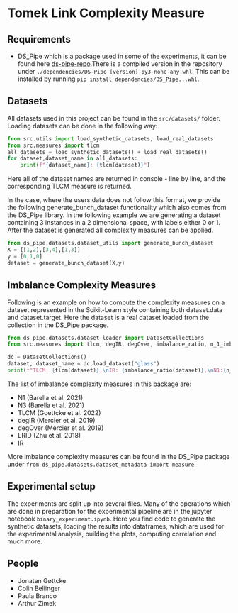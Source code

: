 # Tomek Link Complexity Measure

## Requirements
- DS_Pipe which is a package used in some of the experiments, it can be found here [ds-pipe-repo](https://git.imada.sdu.dk/goettcke/DS_Pipe/).There is a compiled version in the repository under `./dependencies/DS-Pipe-[version]-py3-none-any.whl`. 
This can be installed by running `pip install dependencies/DS_Pipe...whl`.  

## Datasets 
All datasets used in this project can be found in the `src/datasets/` folder. 
Loading datasets can be done in the following way: 

```python
from src.utils import load_synthetic_datasets, load_real_datasets
from src.measures import tlcm
all_datasets = load_synthetic_datasets() + load_real_datasets()
for dataset,dataset_name in all_datasets: 
    print(f"{dataset_name}: {tlcm(dataset)}")
```

Here all of the dataset names are returned in console - line by line, and the corresponding TLCM measure is returned.

In the case, where the users data does not follow this format, we provide the following generate_bunch_dataset functionality which also comes from the DS\_Pipe library.  In the following example we are generating a dataset containing 3 instances in a 2 dimensional space, with labels either 0 or 1. 
After the dataset is generated all complexity measures can be applied.

```python
from ds_pipe.datasets.dataset_utils import generate_bunch_dataset 
X = [[1,2],[3,4],[1,3]]
y = [0,1,0]
dataset = generate_bunch_dataset(X,y)
```

## Imbalance Complexity Measures
Following is an example on how to compute the complexity measures on a dataset represented in the Scikit-Learn style containing both dataset.data and dataset.target. Here the dataset is a real dataset loaded from the collection in the DS\_Pipe package.
```python
from ds_pipe.datasets.dataset_loader import DatasetCollections 
from src.measures import tlcm, degIR, degOver, imbalance_ratio, n_1_imb_mean, n_3_imb_mean

dc = DatasetCollections()
dataset, dataset_name = dc.load_dataset("glass")
print(f"TLCM: {tlcm(dataset)},\nIR: {imbalance_ratio(dataset)},\nN1:{n_1_imb_mean(dataset)},\nN3: {n_3_imb_mean(dataset)}")
```
The list of imbalance complexity measures in this package are: 
- N1 (Barella et al. 2021)
- N3 (Barella et al. 2021)
- TLCM (Goettcke et al. 2022)
- degIR (Mercier et al. 2019)
- degOver (Mercier et al. 2019)
- LRID (Zhu et al. 2018) 
- IR

More imbalance complexity measures can be found in the DS\_Pipe package under `from ds_pipe.datasets.dataset_metadata import measure`

## Experimental setup 
The experiments are split up into several files. Many of the operations which are done in preparation for the experimental pipeline are in the jupyter notebook `binary_experiment.ipynb`. Here you find code to generate the synthetic datasets, loading the results into dataframes, which are used for the experimental analysis, building the plots, computing correlation and much more.  


##  People 
- Jonatan Gøttcke
- Colin Bellinger 
- Paula Branco
- Arthur Zimek

